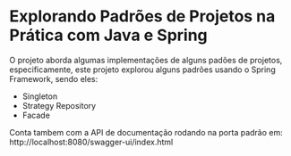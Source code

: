 
# Explorando Padrões de Projetos na Prática com Java e Spring

O projeto aborda algumas implementações de alguns padões de projetos, especificamente, este projeto explorou alguns padrões usando o Spring Framework, sendo eles:

- Singleton
- Strategy Repository
- Facade

Conta tambem com a API de documentação rodando na porta padrão em:
http://localhost:8080/swagger-ui/index.html
